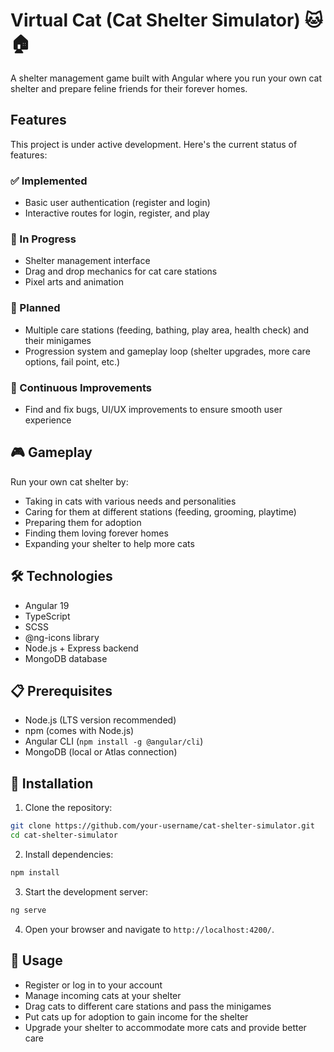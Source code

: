 # Virtual Cat (Cat Shelter Simulator) 🐱🏠

A shelter management game built with Angular where you run your own cat shelter and prepare feline friends for their forever homes.

## Features

This project is under active development. Here's the current status of features:

### ✅ Implemented

- Basic user authentication (register and login)
- Interactive routes for login, register, and play

### 🚧 In Progress

- Shelter management interface
- Drag and drop mechanics for cat care stations
- Pixel arts and animation

### 📅 Planned

- Multiple care stations (feeding, bathing, play area, health check) and their minigames
- Progression system and gameplay loop (shelter upgrades, more care options, fail point, etc.)

### 🔄 Continuous Improvements

- Find and fix bugs, UI/UX improvements to ensure smooth user experience

## 🎮 Gameplay

Run your own cat shelter by:

- Taking in cats with various needs and personalities
- Caring for them at different stations (feeding, grooming, playtime)
- Preparing them for adoption
- Finding them loving forever homes
- Expanding your shelter to help more cats

## 🛠️ Technologies

- Angular 19
- TypeScript
- SCSS
- @ng-icons library
- Node.js + Express backend
- MongoDB database

## 📋 Prerequisites

- Node.js (LTS version recommended)
- npm (comes with Node.js)
- Angular CLI (`npm install -g @angular/cli`)
- MongoDB (local or Atlas connection)

## 🔧 Installation

1. Clone the repository:

```bash
git clone https://github.com/your-username/cat-shelter-simulator.git
cd cat-shelter-simulator
```

2. Install dependencies:

```bash
npm install
```

3. Start the development server:

```bash
ng serve
```

4. Open your browser and navigate to `http://localhost:4200/`.

## 📖 Usage

- Register or log in to your account
- Manage incoming cats at your shelter
- Drag cats to different care stations and pass the minigames
- Put cats up for adoption to gain income for the shelter
- Upgrade your shelter to accommodate more cats and provide better care
